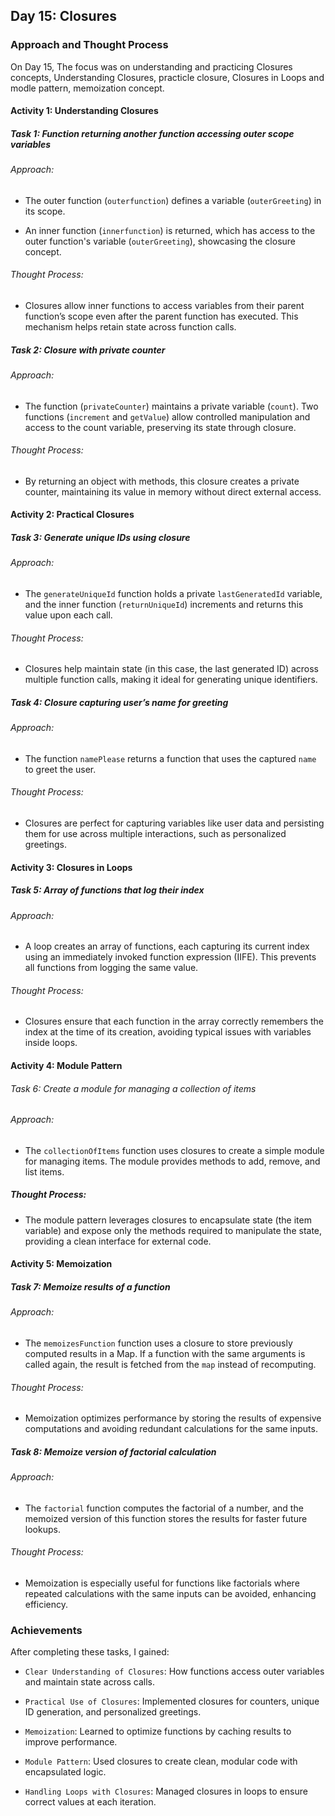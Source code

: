 ## Day 15: Closures

### Approach and Thought Process 
On Day 15, The focus was on understanding and practicing Closures concepts, Understanding Closures, practicle closure, Closures in Loops and modle pattern, memoization concept.

#### Activity 1: Understanding Closures

##### Task 1: Function returning another function accessing outer scope variables

###### Approach:
* The outer function (`outerfunction`) defines a variable (`outerGreeting`) in its scope.

* An inner function (`innerfunction`) is returned, which has access to the outer function's variable (`outerGreeting`), showcasing the closure concept.

###### Thought Process:

* Closures allow inner functions to access variables from their parent function’s scope even after the parent function has executed. This mechanism helps retain state across function calls.

##### Task 2: Closure with private counter

###### Approach:
* The function (`privateCounter`) maintains a private variable (`count`).
Two functions (`increment` and `getValue`) allow controlled manipulation and access to the count variable, preserving its state through closure.

###### Thought Process:
* By returning an object with methods, this closure creates a private counter, maintaining its value in memory without direct external access.

#### Activity 2: Practical Closures

##### Task 3: Generate unique IDs using closure

###### Approach:
* The `generateUniqueId` function holds a private `lastGeneratedId` variable, and the inner function (`returnUniqueId`) increments and returns this value upon each call.

###### Thought Process:
* Closures help maintain state (in this case, the last generated ID) across multiple function calls, making it ideal for generating unique identifiers.

##### Task 4: Closure capturing user’s name for greeting

###### Approach:
* The function `namePlease` returns a function that uses the captured `name` to greet the user.

###### Thought Process:
* Closures are perfect for capturing variables like user data and persisting them for use across multiple interactions, such as personalized greetings.

#### Activity 3: Closures in Loops
##### Task 5: Array of functions that log their index

###### Approach:
* A loop creates an array of functions, each capturing its current index using an immediately invoked function expression (IIFE). This prevents all functions from logging the same value.
###### Thought Process:
* Closures ensure that each function in the array correctly remembers the index at the time of its creation, avoiding typical issues with variables inside loops.

#### Activity 4: Module Pattern
###### Task 6: Create a module for managing a collection of items

###### Approach:
* The `collectionOfItems` function uses closures to create a simple module for managing items. The module provides methods to add, remove, and list items.

##### Thought Process:
* The module pattern leverages closures to encapsulate state (the item variable) and expose only the methods required to manipulate the state, providing a clean interface for external code.

#### Activity 5: Memoization
##### Task 7: Memoize results of a function

###### Approach:
* The `memoizesFunction` function uses a closure to store previously computed results in a Map. If a function with the same arguments is called again, the result is fetched from the `map` instead of recomputing.

###### Thought Process:
* Memoization optimizes performance by storing the results of expensive computations and avoiding redundant calculations for the same inputs.

##### Task 8: Memoize version of factorial calculation

###### Approach:
* The `factorial` function computes the factorial of a number, and the memoized version of this function stores the results for faster future lookups.
###### Thought Process:
* Memoization is especially useful for functions like factorials where repeated calculations with the same inputs can be avoided, enhancing efficiency.


### Achievements
After completing these tasks, I gained:

* `Clear Understanding of Closures`: How functions access outer variables and maintain state across calls.

* `Practical Use of Closures`: Implemented closures for counters, unique ID generation, and personalized greetings.

* `Memoization`: Learned to optimize functions by caching results to improve performance.

* `Module Pattern`: Used closures to create clean, modular code with encapsulated logic.

* `Handling Loops with Closures`: Managed closures in loops to ensure correct values at each iteration.